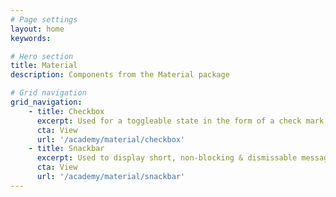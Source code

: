 ```yaml
---
# Page settings
layout: home
keywords:

# Hero section
title: Material
description: Components from the Material package

# Grid navigation
grid_navigation:
    - title: Checkbox
      excerpt: Used for a toggleable state in the form of a check mark 
      cta: View
      url: '/academy/material/checkbox'
    - title: Snackbar
      excerpt: Used to display short, non-blocking & dismissable messages on screen
      cta: View
      url: '/academy/material/snackbar'
---
```

